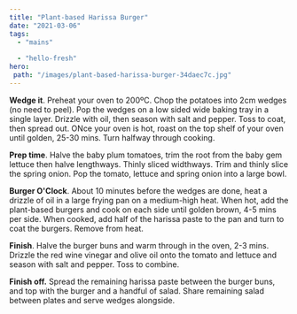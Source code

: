 ```yaml
---
title: "Plant-based Harissa Burger"
date: "2021-03-06"
tags: 
  - "mains"
 
  - "hello-fresh"
hero: 
 path: "/images/plant-based-harissa-burger-34daec7c.jpg"
---
```


**Wedge it**. Preheat your oven to 200ºC. Chop the potatoes into 2cm wedges (no need to peel). Pop the wedges on a low sided wide baking tray in a single layer. Drizzle with oil, then season with salt and pepper. Toss to coat, then spread out. ONce your oven is hot, roast on the top shelf of your oven until golden, 25-30 mins. Turn halfway through cooking.

**Prep time**. Halve the baby plum tomatoes, trim the root from the baby gem lettuce then halve lengthways. Thinly sliced widthways. Trim and thinly slice the spring onion. Pop the tomato, lettuce and spring onion into a large bowl.

**Burger O'Clock**. About 10 minutes before the wedges are done, heat a drizzle of oil in a large frying pan on a medium-high heat. When hot, add the plant-based burgers and cook on each side until golden brown, 4-5 mins per side. When cooked, add half of the harissa paste to the pan and turn to coat the burgers. Remove from heat.

**Finish**. Halve the burger buns and warm through in the oven, 2-3 mins. Drizzle the red wine vinegar and olive oil onto the tomato and lettuce and season with salt and pepper. Toss to combine.

**Finish off.** Spread the remaining harissa paste between the burger buns, and top with the burger and a handful of salad. Share remaining salad between plates and serve wedges alongside.
